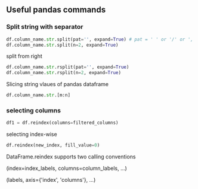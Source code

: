 ## Useful pandas commands

### Split string with separator
```python
df.column_name.str.split(pat='', expand=True) # pat = ' ' or '/' or ',' etc.
df.column_name.str.split(n=2, expand=True)
```
split from right
```python
df.column_name.str.rsplit(pat='', expand=True)
df.column_name.str.rsplit(n=2, expand=True)
```
Slicing string vlaues of pandas dataframe
```python
df.column_name.str.[m:n]
```

### selecting columns
```python
df1 = df.reindex(columns=filtered_columns)
```
selecting index-wise
```python
df.reindex(new_index, fill_value=0)
```
DataFrame.reindex supports two calling conventions

(index=index_labels, columns=column_labels, ...)

(labels, axis={'index', 'columns'}, ...)
